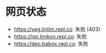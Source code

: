 # 网页状态
- https://veg.linlim.repl.co: 失败 (403)
- https://jsn.limkon.repl.co: 失败
- https://deo.babox.repl.co: 失败
